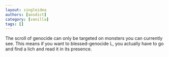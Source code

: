 ```yaml
---
layout: singleidea
authors: [aosdict]
category: [vanilla]
tags: []
---
```

The scroll of genocide can only be targeted on monsters you can currently see. This means if you want to blessed-genocide L, you actually have to go and find a lich and read it in its presence.
